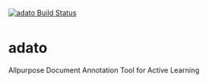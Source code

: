 [![adato Build Status](https://circleci.com/gh/rworreby/adato/master.svg?style=shield?token=b6b05407d76bbca4058ee1ce14674cb0e01e72c3)](https://circleci.com/gh/rworreby/adato)
# adato
Allpurpose Document Annotation Tool for Active Learning
